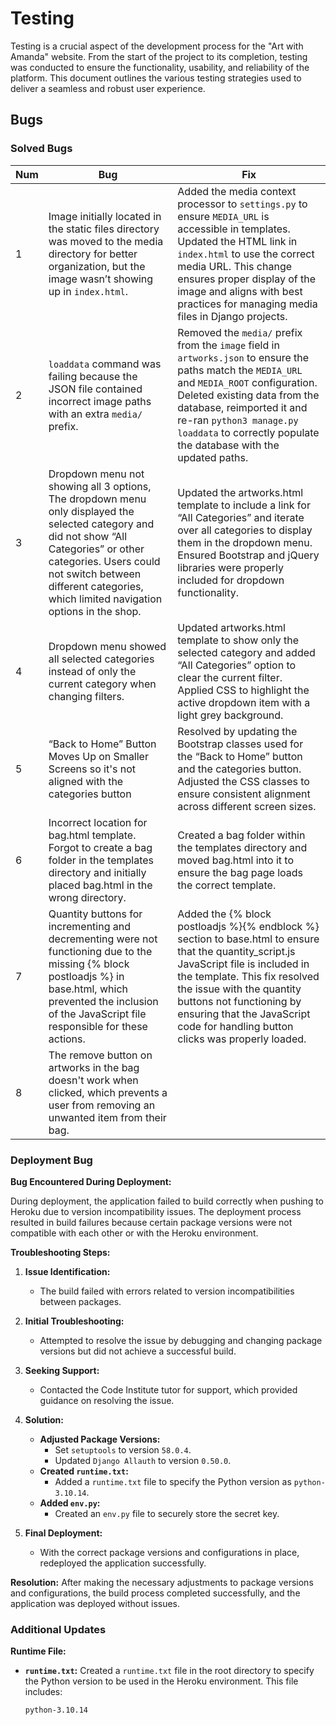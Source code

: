 # Testing

Testing is a crucial aspect of the development process for the "Art with Amanda" website. From the start of the project to its completion,  testing was conducted to ensure the functionality, usability, and reliability of the platform. This document outlines the various testing strategies used to deliver a seamless and robust user experience.

## Bugs
### Solved Bugs
|**Num** | **Bug** | **Fix** |
| ----------- | ----------- | ---------- |
| 1 | Image initially located in the static files directory was moved to the media directory for better organization, but the image wasn’t showing up in `index.html`. | Added the media context processor to `settings.py` to ensure `MEDIA_URL` is accessible in templates. Updated the HTML link in `index.html` to use the correct media URL. This change ensures proper display of the image and aligns with best practices for managing media files in Django projects. |
| 2 | `loaddata` command was failing because the JSON file contained incorrect image paths with an extra `media/` prefix. | Removed the `media/` prefix from the `image` field in `artworks.json` to ensure the paths match the `MEDIA_URL` and `MEDIA_ROOT` configuration. Deleted existing data from the database, reimported it and re-ran `python3 manage.py loaddata` to correctly populate the database with the updated paths. |
| 3 | Dropdown menu not showing all 3 options, The dropdown menu only displayed the selected category and did not show “All Categories” or other categories. Users could not switch between different categories, which limited navigation options in the shop. | Updated the artworks.html template to include a link for “All Categories” and iterate over all categories to display them in the dropdown menu. Ensured Bootstrap and jQuery libraries were properly included for dropdown functionality.|
| 4 | Dropdown menu showed all selected categories instead of only the current category when changing filters. | Updated artworks.html template to show only the selected category and added “All Categories” option to clear the current filter. Applied CSS to highlight the active dropdown item with a light grey background. |
| 5 | “Back to Home” Button Moves Up on Smaller Screens so it's not aligned with the categories button | Resolved by updating the Bootstrap classes used for the “Back to Home” button and the categories button. Adjusted the CSS classes to ensure consistent alignment across different screen sizes. |
| 6 | Incorrect location for bag.html template. Forgot to create a bag folder in the templates directory and initially placed bag.html in the wrong directory. |Created a bag folder within the templates directory and moved bag.html into it to ensure the bag page loads the correct template. |
| 7 | Quantity buttons for incrementing and decrementing were not functioning due to the missing {% block postloadjs %} in base.html, which prevented the inclusion of the JavaScript file responsible for these actions. | Added the {% block postloadjs %}{% endblock %} section to base.html to ensure that the quantity_script.js JavaScript file is included in the template. This fix resolved the issue with the quantity buttons not functioning by ensuring that the JavaScript code for handling button clicks was properly loaded.|
| 8 | The remove button on artworks in the bag doesn't work when clicked, which prevents a user from removing an unwanted item from their bag.|   |

### Deployment Bug

**Bug Encountered During Deployment:**

During deployment, the application failed to build correctly when pushing to Heroku due to version incompatibility issues. The deployment process resulted in build failures because certain package versions were not compatible with each other or with the Heroku environment.

**Troubleshooting Steps:**

1. **Issue Identification:**
   - The build failed with errors related to version incompatibilities between packages.

2. **Initial Troubleshooting:**
   - Attempted to resolve the issue by debugging and changing package versions but did not achieve a successful build.

3. **Seeking Support:**
   - Contacted the Code Institute tutor for support, which provided guidance on resolving the issue.

4. **Solution:**
   - **Adjusted Package Versions:**
     - Set `setuptools` to version `58.0.4`.
     - Updated `Django Allauth` to version `0.50.0`.
   - **Created `runtime.txt`:**
     - Added a `runtime.txt` file to specify the Python version as `python-3.10.14`.
   - **Added `env.py`:**
     - Created an `env.py` file to securely store the secret key.

5. **Final Deployment:**
   - With the correct package versions and configurations in place, redeployed the application successfully.

**Resolution:** After making the necessary adjustments to package versions and configurations, the build process completed successfully, and the application was deployed without issues.

### Additional Updates

**Runtime File:**

- **`runtime.txt`:** Created a `runtime.txt` file in the root directory to specify the Python version to be used in the Heroku environment. This file includes:
  ```plaintext
  python-3.10.14
